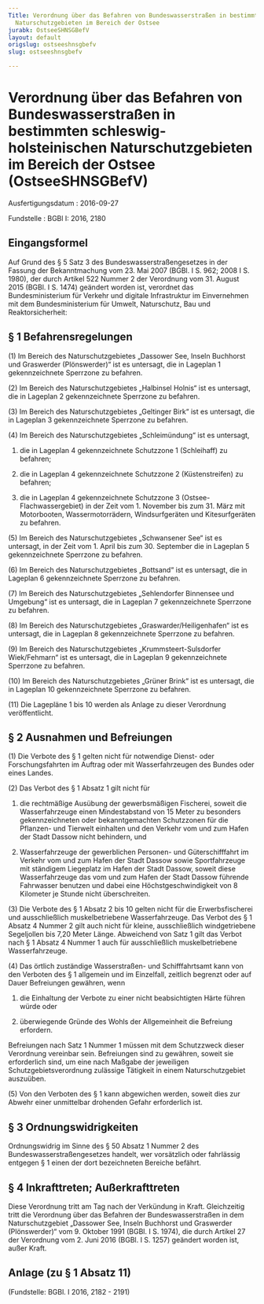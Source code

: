```yaml
---
Title: Verordnung über das Befahren von Bundeswasserstraßen in bestimmten schleswig-holsteinischen
  Naturschutzgebieten im Bereich der Ostsee
jurabk: OstseeSHNSGBefV
layout: default
origslug: ostseeshnsgbefv
slug: ostseeshnsgbefv

---
```


# Verordnung über das Befahren von Bundeswasserstraßen in bestimmten schleswig-holsteinischen Naturschutzgebieten im Bereich der Ostsee (OstseeSHNSGBefV)

Ausfertigungsdatum
:   2016-09-27

Fundstelle
:   BGBl I: 2016, 2180


## Eingangsformel

Auf Grund des § 5 Satz 3 des Bundeswasserstraßengesetzes in der
Fassung der Bekanntmachung vom 23. Mai 2007 (BGBl. I S. 962; 2008 I S.
1980), der durch Artikel 522 Nummer 2 der Verordnung vom 31. August
2015 (BGBl. I S. 1474) geändert worden ist, verordnet das
Bundesministerium für Verkehr und digitale Infrastruktur im
Einvernehmen mit dem Bundesministerium für Umwelt, Naturschutz, Bau
und Reaktorsicherheit:


## § 1 Befahrensregelungen

(1) Im Bereich des Naturschutzgebietes „Dassower See, Inseln Buchhorst
und Graswerder (Plönswerder)“ ist es untersagt, die in Lageplan 1
gekennzeichnete Sperrzone zu befahren.

(2) Im Bereich des Naturschutzgebietes „Halbinsel Holnis“ ist es
untersagt, die in Lageplan 2 gekennzeichnete Sperrzone zu befahren.

(3) Im Bereich des Naturschutzgebietes „Geltinger Birk“ ist es
untersagt, die in Lageplan 3 gekennzeichnete Sperrzone zu befahren.

(4) Im Bereich des Naturschutzgebietes „Schleimündung“ ist es
untersagt,

1.  die in Lageplan 4 gekennzeichnete Schutzzone 1 (Schleihaff) zu
    befahren;


2.  die in Lageplan 4 gekennzeichnete Schutzzone 2 (Küstenstreifen) zu
    befahren;


3.  die in Lageplan 4 gekennzeichnete Schutzzone 3 (Ostsee-
    Flachwassergebiet) in der Zeit vom 1. November bis zum 31. März mit
    Motorbooten, Wassermotorrädern, Windsurfgeräten und Kitesurfgeräten zu
    befahren.




(5) Im Bereich des Naturschutzgebietes „Schwansener See“ ist es
untersagt, in der Zeit vom 1. April bis zum 30. September die in
Lageplan 5 gekennzeichnete Sperrzone zu befahren.

(6) Im Bereich des Naturschutzgebietes „Bottsand“ ist es untersagt,
die in Lageplan 6 gekennzeichnete Sperrzone zu befahren.

(7) Im Bereich des Naturschutzgebietes „Sehlendorfer Binnensee und
Umgebung“ ist es untersagt, die in Lageplan 7 gekennzeichnete
Sperrzone zu befahren.

(8) Im Bereich des Naturschutzgebietes „Graswarder/Heiligenhafen“ ist
es untersagt, die in Lageplan 8 gekennzeichnete Sperrzone zu befahren.

(9) Im Bereich des Naturschutzgebietes „Krummsteert-Sulsdorfer
Wiek/Fehmarn“ ist es untersagt, die in Lageplan 9 gekennzeichnete
Sperrzone zu befahren.

(10) Im Bereich des Naturschutzgebietes „Grüner Brink“ ist es
untersagt, die in Lageplan 10 gekennzeichnete Sperrzone zu befahren.

(11) Die Lagepläne 1 bis 10 werden als Anlage zu dieser Verordnung
veröffentlicht.


## § 2 Ausnahmen und Befreiungen

(1) Die Verbote des § 1 gelten nicht für notwendige Dienst- oder
Forschungsfahrten im Auftrag oder mit Wasserfahrzeugen des Bundes oder
eines Landes.

(2) Das Verbot des § 1 Absatz 1 gilt nicht für

1.  die rechtmäßige Ausübung der gewerbsmäßigen Fischerei, soweit die
    Wasserfahrzeuge einen Mindestabstand von 15 Meter zu besonders
    gekennzeichneten oder bekanntgemachten Schutzzonen für die Pflanzen-
    und Tierwelt einhalten und den Verkehr vom und zum Hafen der Stadt
    Dassow nicht behindern, und


2.  Wasserfahrzeuge der gewerblichen Personen- und Güterschifffahrt im
    Verkehr vom und zum Hafen der Stadt Dassow sowie Sportfahrzeuge mit
    ständigem Liegeplatz im Hafen der Stadt Dassow, soweit diese
    Wasserfahrzeuge das vom und zum Hafen der Stadt Dassow führende
    Fahrwasser benutzen und dabei eine Höchstgeschwindigkeit von 8
    Kilometer je Stunde nicht überschreiten.




(3) Die Verbote des § 1 Absatz 2 bis 10 gelten nicht für die
Erwerbsfischerei und ausschließlich muskelbetriebene Wasserfahrzeuge.
Das Verbot des § 1 Absatz 4 Nummer 2 gilt auch nicht für kleine,
ausschließlich windgetriebene Segeljollen bis 7,20 Meter Länge.
Abweichend von Satz 1 gilt das Verbot nach § 1 Absatz 4 Nummer 1 auch
für ausschließlich muskelbetriebene Wasserfahrzeuge.

(4) Das örtlich zuständige Wasserstraßen- und Schifffahrtsamt kann von
den Verboten des § 1 allgemein und im Einzelfall, zeitlich begrenzt
oder auf Dauer Befreiungen gewähren, wenn

1.  die Einhaltung der Verbote zu einer nicht beabsichtigten Härte führen
    würde oder


2.  überwiegende Gründe des Wohls der Allgemeinheit die Befreiung
    erfordern.



Befreiungen nach Satz 1 Nummer 1 müssen mit dem Schutzzweck dieser
Verordnung vereinbar sein. Befreiungen sind zu gewähren, soweit sie
erforderlich sind, um eine nach Maßgabe der jeweiligen
Schutzgebietsverordnung zulässige Tätigkeit in einem Naturschutzgebiet
auszuüben.

(5) Von den Verboten des § 1 kann abgewichen werden, soweit dies zur
Abwehr einer unmittelbar drohenden Gefahr erforderlich ist.


## § 3 Ordnungswidrigkeiten

Ordnungswidrig im Sinne des § 50 Absatz 1 Nummer 2 des
Bundeswasserstraßengesetzes handelt, wer vorsätzlich oder fahrlässig
entgegen § 1 einen der dort bezeichneten Bereiche befährt.


## § 4 Inkrafttreten; Außerkrafttreten

Diese Verordnung tritt am Tag nach der Verkündung in Kraft.
Gleichzeitig tritt die Verordnung über das Befahren der
Bundeswasserstraßen in dem Naturschutzgebiet „Dassower See, Inseln
Buchhorst und Graswerder (Plönswerder)“ vom 9. Oktober 1991 (BGBl. I
S. 1974), die durch Artikel 27 der Verordnung vom 2. Juni 2016 (BGBl.
I S. 1257) geändert worden ist, außer Kraft.


## Anlage (zu § 1 Absatz 11)

(Fundstelle: BGBl. I 2016, 2182 - 2191)












